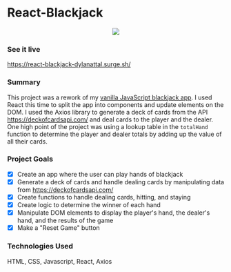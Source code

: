 # React-Blackjack

<p align="center">
<img src="src/react-blackjack.gif">
</p>

### See it live

https://react-blackjack-dylanattal.surge.sh/

### Summary

This project was a rework of my [vanilla JavaScript blackjack app](http://blackjack-dylanattal.surge.sh). I used React this time to split the app into components and update elements on the DOM. I used the Axios library to generate a deck of cards from the API https://deckofcardsapi.com/ and deal cards to the player and the dealer. One high point of the project was using a lookup table in the `totalHand` function to determine the player and dealer totals by adding up the value of all their cards.

### Project Goals

- [x] Create an app where the user can play hands of blackjack
- [x] Generate a deck of cards and handle dealing cards by manipulating data from https://deckofcardsapi.com/
- [x] Create functions to handle dealing cards, hitting, and staying
- [x] Create logic to determine the winner of each hand
- [x] Manipulate DOM elements to display the player's hand, the dealer's hand, and the results of the game
- [x] Make a "Reset Game" button

### Technologies Used

HTML, CSS, Javascript, React, Axios
